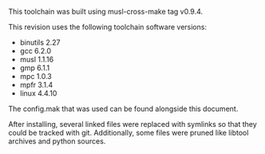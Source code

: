 This toolchain was built using musl-cross-make tag v0.9.4.

This revision uses the following toolchain software versions:

* binutils 2.27
* gcc 6.2.0
* musl 1.1.16
* gmp 6.1.1
* mpc 1.0.3
* mpfr 3.1.4
* linux 4.4.10

The config.mak that was used can be found alongside this document.

After installing, several linked files were replaced with symlinks so that they
could be tracked with git. Additionally, some files were pruned like libtool
archives and python sources.
